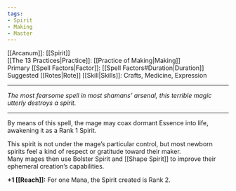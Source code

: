 ```yaml
---
tags:
- Spirit
- Making
- Master
---
```


[[Arcanum]]: [[Spirit]]\
[[The 13 Practices|Practice]]: [[Practice of Making|Making]]\
Primary [[Spell Factors|Factor]]: [[Spell Factors#Duration|Duration]]\
Suggested [[Rotes|Rote]] [[Skill|Skills]]: Crafts, Medicine, Expression

---

_The most fearsome spell in most shamans’ arsenal, this terrible magic utterly destroys a spirit._

---

By means of this spell, the mage may coax dormant Essence into life, awakening it as a Rank 1 Spirit.

This spirit is not under the mage’s particular control, but most newborn spirits feel a kind of respect or gratitude toward their maker.\
Many mages then use Bolster Spirit and [[Shape Spirit]] to improve their ephemeral creation’s capabilities.

**+1 [[Reach]]:** For one Mana, the Spirit created is Rank 2.